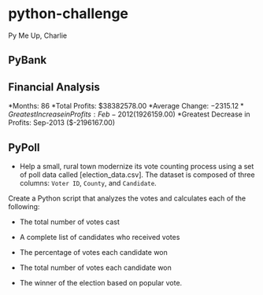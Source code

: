 # python-challenge
Py Me Up, Charlie

## PyBank

Financial Analysis
----------------------------
*Months: 86
*Total Profits: $38382578.00
*Average Change: $-2315.12
*Greatest Increase in Profits: Feb-2012 ($1926159.00)
*Greatest Decrease in Profits: Sep-2013 ($-2196167.00)


## PyPoll

* Help a small, rural town modernize its vote counting process using a set of poll data called [election_data.csv]. The dataset is composed of three columns: `Voter ID`, `County`, and `Candidate`. 

Create a Python script that analyzes the votes and calculates each of the following:

  * The total number of votes cast

  * A complete list of candidates who received votes

  * The percentage of votes each candidate won

  * The total number of votes each candidate won

  * The winner of the election based on popular vote.
